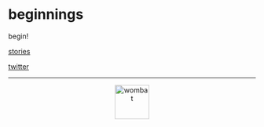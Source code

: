 # beginnings 
begin!

[stories](https://dorianbrennan.github.io/beginnings/shortstories/README.md) 

[twitter](https://twitter.com/dorian_brennan "twitter")

---
<p align="center">
  <img src="https://dorianbrennan.github.io/beginnings/images/logosmall.png" width="70" title="wombat">
</p>

